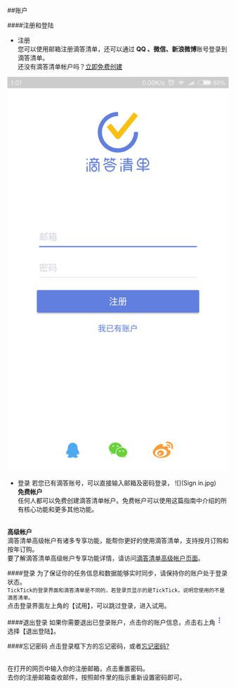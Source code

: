 ##账户

####注册和登陆
* 注册
<br >您可以使用邮箱注册滴答清单，还可以通过 **QQ 、微信、新浪微博**账号登录到滴答清单。
<br >还没有滴答清单帐户吗？[立即免费创建](https://dida365.com/signup)

![](register.png)

* 登录
若您已有滴答账号，可以直接输入邮箱及密码登录，
![](Sign in.jpg)
<br >**免费帐户**
<br >任何人都可以免费创建滴答清单帐户。免费帐户可以使用这篇指南中介绍的所有核心功能和更多其他功能。

<br >**高级帐户**
<br >滴答清单高级帐户有诸多专享功能，能帮你更好的使用滴答清单，支持按月订购和按年订购。
<br >要了解滴答清单高级帐户专享功能详情，请访问[滴答清单高级帐户页面](https://www.dida365.com/about/upgrade)。

####登录
为了保证你的任务信息和数据能够实时同步，请保持你的账户处于登录状态。
<br >`TickTick的登录界面和滴答清单是不同的，若登录页显示的是TickTick，说明您使用的不是滴答清单。`
<br >点击登录界面左上角的【试用】，可以跳过登录，进入试用。

####退出登录
如果你需要退出已登录账户，点击你的账户信息，点击右上角<img src="../images/images_android/image001.png" title="更多" width="20" />选择【退出登陆】。


####忘记密码
点击登录框下方的忘记密码，或者[忘记密码?](https://www.dida365.com/sign/requestRestPassword)

<br >在打开的网页中输入你的注册邮箱，点击重置密码。
<br >去你的注册邮箱查收邮件，按照邮件里的指示重新设置密码即可。
